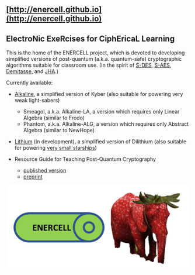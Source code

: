 ## [http://enercell.github.io](http://enercell.github.io)
## ElectroNic ExeRcises for CiphEricaL Learning

This is the home of the ENERCELL project, which is devoted to developing simplified versions 
of post-quantum (a.k.a. quantum-safe) cryptographic algorithms suitable for classroom use.  (In the spirit of 
[S-DES](https://www.tandfonline.com/doi/abs/10.1080/0161-119691884799), 
[S-AES](https://www.tandfonline.com/doi/abs/10.1080/0161-110391891838), 
[Demitasse](http://www.rose-hulman.edu/%7Eholden/Preprints/stea-paper-revised.pdf), 
and [JHA](http://www.rose-hulman.edu/%7Eholden/Preprints/jha-paper.pdf).)

Currently available:
- [Alkaline](https://enercell.github.io/alkaline), a simplified version of Kyber (also suitable for powering very weak light-sabers)
	- Smeagol, a.k.a. Alkaline-LA, a version which requires only Linear Algebra (similar to Frodo)
	- Phantom, a.k.a. Alkaline-ALG, a version which requires only Abstract Algebra (similar to NewHope)

- [Lithium](https://enercell.github.io/lithium) (in development), a simplified version of Dilithium (also suitable for powering 
[very small starships](https://hitchhikers.fandom.com/wiki/List_of_races_and_species_in_The_Hitchhiker%27s_Guide_to_the_Galaxy#G'Gugvuntts_and_Vl'hurgs))

- Resource Guide for Teaching Post-Quantum Cryptography
	- [published version](https://www.tandfonline.com/doi/full/10.1080/01611194.2022.2078077)	
	- [preprint](https://arxiv.org/abs/2207.00558)
	
![Eve, the ENERCELL elephant](enercell-trans.png "Eve, the ENERCELL elephant")
